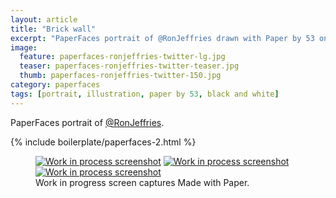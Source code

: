 ```yaml
---
layout: article
title: "Brick wall"
excerpt: "PaperFaces portrait of @RonJeffries drawn with Paper by 53 on an iPad."
image: 
  feature: paperfaces-ronjeffries-twitter-lg.jpg
  teaser: paperfaces-ronjeffries-twitter-teaser.jpg
  thumb: paperfaces-ronjeffries-twitter-150.jpg
category: paperfaces
tags: [portrait, illustration, paper by 53, black and white]
---
```


PaperFaces portrait of [@RonJeffries](http://twitter.com/RonJeffries).

{% include boilerplate/paperfaces-2.html %}

<figure class="third">
  <a href="{{ site.url }}/images/paperfaces-ronjeffries-process-1-lg.jpg"><img src="{{ site.url }}/images/paperfaces-ronjeffries-process-1-600.jpg" alt="Work in process screenshot"></a>
  <a href="{{ site.url }}/images/paperfaces-ronjeffries-process-2-lg.jpg"><img src="{{ site.url }}/images/paperfaces-ronjeffries-process-2-600.jpg" alt="Work in process screenshot"></a>
  <a href="{{ site.url }}/images/paperfaces-ronjeffries-process-3-lg.jpg"><img src="{{ site.url }}/images/paperfaces-ronjeffries-process-3-600.jpg" alt="Work in process screenshot"></a>
  <figcaption>Work in progress screen captures Made with Paper.</figcaption>
</figure>